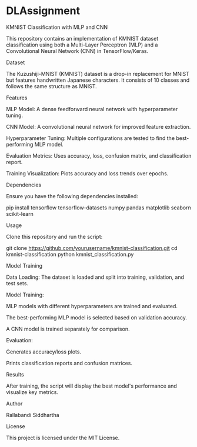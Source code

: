 # DLAssignment
KMNIST Classification with MLP and CNN

This repository contains an implementation of KMNIST dataset classification using both a Multi-Layer Perceptron (MLP) and a Convolutional Neural Network (CNN) in TensorFlow/Keras.

Dataset

The Kuzushiji-MNIST (KMNIST) dataset is a drop-in replacement for MNIST but features handwritten Japanese characters. It consists of 10 classes and follows the same structure as MNIST.

Features

MLP Model: A dense feedforward neural network with hyperparameter tuning.

CNN Model: A convolutional neural network for improved feature extraction.

Hyperparameter Tuning: Multiple configurations are tested to find the best-performing MLP model.

Evaluation Metrics: Uses accuracy, loss, confusion matrix, and classification report.

Training Visualization: Plots accuracy and loss trends over epochs.

Dependencies

Ensure you have the following dependencies installed:

pip install tensorflow tensorflow-datasets numpy pandas matplotlib seaborn scikit-learn

Usage

Clone this repository and run the script:

git clone https://github.com/yourusername/kmnist-classification.git
cd kmnist-classification
python kmnist_classification.py

Model Training

Data Loading: The dataset is loaded and split into training, validation, and test sets.

Model Training:

MLP models with different hyperparameters are trained and evaluated.

The best-performing MLP model is selected based on validation accuracy.

A CNN model is trained separately for comparison.

Evaluation:

Generates accuracy/loss plots.

Prints classification reports and confusion matrices.

Results

After training, the script will display the best model's performance and visualize key metrics.

Author

Rallabandi Siddhartha

License

This project is licensed under the MIT License.

